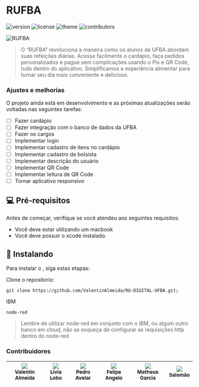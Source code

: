 # RUFBA

![version](https://img.shields.io/badge/version-1.0-blue.svg?longCache=true&style=flat-square)
![license](https://img.shields.io/badge/license-MIT-green.svg?longCache=true&style=flat-square)
![theme](https://img.shields.io/badge/Swift-FA7343?style=for-the-badge&logo=swift&logoColor=white)
![contributors](https://img.shields.io/badge/Contributors-6-brightgreen?style=flat-square)

![RUFBA](https://i.imgur.com/Fa4MOL7.png)

>O “RUFBA” revoluciona a maneira como os alunos da UFBA abordam suas refeições diárias. Acesse facilmente o cardápio, faça pedidos personalizados e pague sem complicações usando o Pix e QR Code, tudo dentro do aplicativo. Simplificamos a experiência alimentar para tornar seu dia mais conveniente e delicioso.

### Ajustes e melhorias

O projeto ainda está em desenvolvimento e as próximas atualizações serão voltadas nas seguintes tarefas:

- [ ] Fazer cardápio
- [ ] Fazer integração com o banco de dados da UFBA
- [ ] Fazer os cargos
- [ ] Implementar login 
- [ ] Implementar cadastro de itens no cardápio
- [ ] Implementar cadastro de bolsista
- [ ] Implementar descrição do usuário
- [ ] Implementar QR Code
- [ ] Implementar leitura de QR Code
- [ ] Tornar aplicativo responsivo

## 💻 Pré-requisitos

Antes de começar, verifique se você atendeu aos seguintes requisitos:

* Você deve estar utilizando um macbook
* Você deve possuir o xcode instalado.

## 🚀 Instalando <RUFBA>

Para instalar o <RUFBA>, siga estas etapas:

Clone o repositorio:
```
git clone https://github.com/ValentinAlmeida/RU-DIGITAL-UFBA.git;
```
IBM
```
node-red
````
> Lembre de utilizar node-red em conjunto com o IBM, ou algum outro banco em cloud, não se esqueça de configurar as requisições http dentro do node-red

### Contribuidores
| [<img src="https://avatars.githubusercontent.com/u/85695651?s=400&u=d9da951fa99581e5dfbd44e3fb4f847451efcfbb&v=4"><br><sub>Valentin Almeida</sub>](https://github.com/ValentinAlmeida) | [<img src="https://avatars.githubusercontent.com/u/95933893?v=4"><br><sub>Livia Lobo</sub>](https://github.com/lilochiemi) | [<img src="https://avatars.githubusercontent.com/u/151090026?v=4"><br><sub>Pedro Avelar</sub>](https://github.com/peuavel) | [<img src="https://avatars.githubusercontent.com/u/62770538?v=4"><br><sub>Felipe Angelo</sub>](https://github.com/Epilef1177) | [<img src="https://avatars.githubusercontent.com/u/85561118?v=4"><br><sub>Matheus Garcia</sub>](https://github.com/Mantegovsky) | [<img src="https://avatars.githubusercontent.com/u/153214525?v=4"><br><sub>Salomão</sub>](https://github.com/salo789dev)
|:-:|:-:|:-:|:-:|:-:|:-:|
